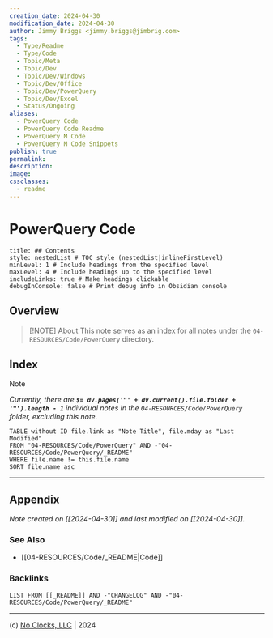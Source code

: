 ```yaml
---
creation_date: 2024-04-30
modification_date: 2024-04-30
author: Jimmy Briggs <jimmy.briggs@jimbrig.com>
tags:
  - Type/Readme
  - Type/Code
  - Topic/Meta
  - Topic/Dev
  - Topic/Dev/Windows
  - Topic/Dev/Office
  - Topic/Dev/PowerQuery
  - Topic/Dev/Excel
  - Status/Ongoing
aliases:
  - PowerQuery Code
  - PowerQuery Code Readme
  - PowerQuery M Code
  - PowerQuery M Code Snippets
publish: true
permalink:
description:
image:
cssclasses:
  - readme
---
```



# PowerQuery Code

```table-of-contents
title: ## Contents 
style: nestedList # TOC style (nestedList|inlineFirstLevel)
minLevel: 1 # Include headings from the specified level
maxLevel: 4 # Include headings up to the specified level
includeLinks: true # Make headings clickable
debugInConsole: false # Print debug info in Obsidian console
```

## Overview

> [!NOTE] About
> This note serves as an index for all notes under the `04-RESOURCES/Code/PowerQuery` directory.

## Index

> [!NOTE]
> *Currently, there are **`$= dv.pages('"' + dv.current().file.folder + '"').length - 1`**  individual notes in the `04-RESOURCES/Code/PowerQuery` folder, excluding this note.*

```dataview
TABLE without ID file.link as "Note Title", file.mday as "Last Modified"
FROM "04-RESOURCES/Code/PowerQuery" AND -"04-RESOURCES/Code/PowerQuery/_README"
WHERE file.name != this.file.name
SORT file.name asc
```

***

## Appendix

*Note created on [[2024-04-30]] and last modified on [[2024-04-30]].*

### See Also

- [[04-RESOURCES/Code/_README|Code]]

### Backlinks

```dataview
LIST FROM [[_README]] AND -"CHANGELOG" AND -"04-RESOURCES/Code/PowerQuery/_README"
```

***

(c) [No Clocks, LLC](https://github.com/noclocks) | 2024